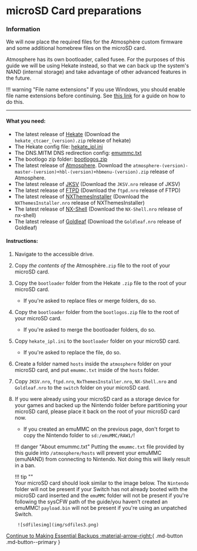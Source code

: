 # **microSD Card preparations**

### **Information**

We will now place the required files for the Atmosphère custom firmware and some additional homebrew files on the microSD card.

Atmosphere has its own bootloader, called fusee. For the purposes of this guide we will be using Hekate instead, so that we can back up the system's NAND (internal storage) and take advantage of other advanced features in the future.

!!! warning "File name extensions"
    If you use Windows, you should enable file name extensions before continuing. See [this link](../../extras/showing_file_extensions.md) for a guide on how to do this.

-----

#### **What you need:**
- The latest release of [Hekate](https://github.com/CTCaer/Hekate/releases/) (Download the `hekate_ctcaer_(version).zip` release of hekate)
- The Hekate config file: <a href="../../../files/emu/hekate_ipl.ini" download>hekate_ipl.ini</a>
- The DNS.MITM DNS redirection config: <a href="../../../files/emummc.txt" download>emummc.txt</a>
- The bootlogo zip folder: <a href="../../../files/bootlogos.zip" download>bootlogos.zip</a>
- The latest release of [Atmosphere](https://github.com/Atmosphere-NX/Atmosphere/releases). Download the `atmosphere-(version)-master-(version)+hbl-(version)+hbmenu-(version).zip` release of Atmosphere.
- The latest release of [JKSV](https://github.com/J-D-K/JKSV/releases) (Download the `JKSV.nro` release of JKSV)
- The latest release of [FTPD](https://github.com/mtheall/ftpd/releases) (Download the `ftpd.nro` release of FTPD)
- The latest release of [NXThemesInstaller](https://github.com/exelix11/SwitchThemeInjector/releases) (Download the `NXThemesInstaller.nro` release of NXThemesInstaller)
- The latest release of [NX-Shell](https://github.com/joel16/NX-Shell/releases) (Download the `NX-Shell.nro` release of nx-shell)
- The latest release of [Goldleaf](https://github.com/XorTroll/Goldleaf/releases) (Download the `Goldleaf.nro` release of Goldleaf)

#### **Instructions:**
1. Navigate to the accessible drive.
1. Copy *the contents of* the Atmosphère`.zip` file to the root of your microSD card.
1. Copy the `bootloader` folder from the Hekate `.zip` file to the root of your microSD card.
    - If you're asked to replace files or merge folders, do so.
1. Copy the `bootloader` folder from the `bootlogos.zip` file to the root of your microSD card.
    - If you're asked to merge the bootloader folders, do so.
1. Copy `hekate_ipl.ini` to the `bootloader` folder on your microSD card.
    - If you're asked to replace the file, do so.
1. Create a folder named `hosts` inside the `atmosphere` folder on your microSD card, and put `emummc.txt` inside of the `hosts` folder.
1. Copy `JKSV.nro`, `ftpd.nro`, `NxThemesInstaller.nro`, `NX-Shell.nro` and `Goldleaf.nro` to the `switch` folder on your microSD card.
1. If you were already using your microSD card as a storage device for your games and backed up the Nintendo folder before partitioning your microSD card, please place it back on the root of your microSD card now.
    - If you created an emuMMC on the previous page, don't forget to copy the Nintendo folder to `sd:/emuMMC/RAW1/`!

    !!! danger "About emummc.txt"
        Putting the `emummc.txt` file provided by this guide into `/atmosphere/hosts` will prevent your emuMMC (emuNAND) from connecting to Nintendo. Not doing this will likely result in a ban.

    !!! tip ""    
        Your microSD card should look similar to the image below. The `Nintendo` folder will not be present if your Switch has not already booted with the microSD card inserted and the `emuMMC` folder will not be present if you're following the sysCFW path of the guide/you haven't created an emuMMC!
        `payload.bin` will not be present if you're using an unpatched Switch.

        ![sdfilesimg](img/sdfiles3.png)

[Continue to Making Essential Backups :material-arrow-right:](making_essential_backups.md){ .md-button .md-button--primary }
